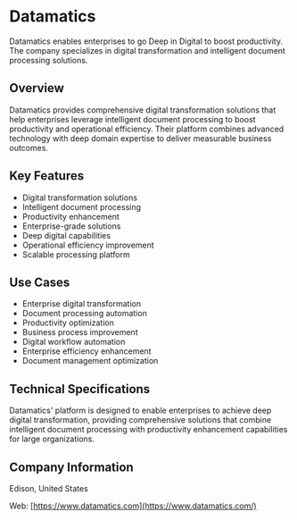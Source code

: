 # Datamatics

Datamatics enables enterprises to go Deep in Digital to boost productivity. The company specializes in digital transformation and intelligent document processing solutions.

## Overview

Datamatics provides comprehensive digital transformation solutions that help enterprises leverage intelligent document processing to boost productivity and operational efficiency. Their platform combines advanced technology with deep domain expertise to deliver measurable business outcomes.

## Key Features

- Digital transformation solutions
- Intelligent document processing
- Productivity enhancement
- Enterprise-grade solutions
- Deep digital capabilities
- Operational efficiency improvement
- Scalable processing platform

## Use Cases

- Enterprise digital transformation
- Document processing automation
- Productivity optimization
- Business process improvement
- Digital workflow automation
- Enterprise efficiency enhancement
- Document management optimization

## Technical Specifications

Datamatics' platform is designed to enable enterprises to achieve deep digital transformation, providing comprehensive solutions that combine intelligent document processing with productivity enhancement capabilities for large organizations.

## Company Information

Edison, United States

Web: [https://www.datamatics.com](https://www.datamatics.com/) 